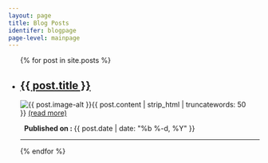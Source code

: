 ```yaml
---
layout: page
title: Blog Posts
identifer: blogpage
page-level: mainpage
---
```


<ul>
  {% for post in site.posts %}
    <li>
      <h2><a href="{{ post.url }}">{{ post.title }}</a></h2>
      <p><span class="image left"><img src="{{ post.image-thumb }}" alt="{{ post.image-alt }}" src="{{ post.image }}" /></span>{{ post.content | strip_html | truncatewords: 50 }}&nbsp;<a href="{{ post.url }}">(read more)</a></p>    
      <p><i class="fa fa-calendar"></i>&nbsp;&nbsp;<b>Published on :&nbsp;</b>{{ post.date | date: "%b %-d, %Y" }}</p>
      <hr>
    </li>
  {% endfor %}
</ul>